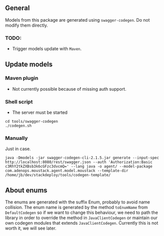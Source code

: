 ## General

Models from this package are generated using `swagger-codegen`.
Do not modify them directly.

### TODO:

* Trigger models update with `Maven`.

## Update models

### Maven plugin

* Not currently possible because of missing auth support.

### Shell script

* The server must be started

```
cd tools/swagger-codegen
./codegen.sh
```

### Manually

Just in case.

```
java -Dmodels -jar swagger-codegen-cli-2.1.5.jar generate --input-spec http://localhost:8080/rest/swagger.json --auth 'Authorization:Basic c3RhY2tkZXBsb3k6cGFzc3dvcmQ=' --lang java -o agent/ --model-package com.adenops.moustack.agent.model.moustack --template-dir /home/jb/dev/stackdeploy/tools/codegen-template/
```

## About enums

The enums are generated with the suffix Enum, probably to avoid name collision.
The enum name is generated by the method `toEnumName` from `DefaultCodegen` so
if we want to change this behaviour, we need to path the library in order to
override the method in `JavaClientCodegen` or maintain our own codegen modules
that extends `JavaClientCodegen`.
Currently this is not worth it, we will see later.
